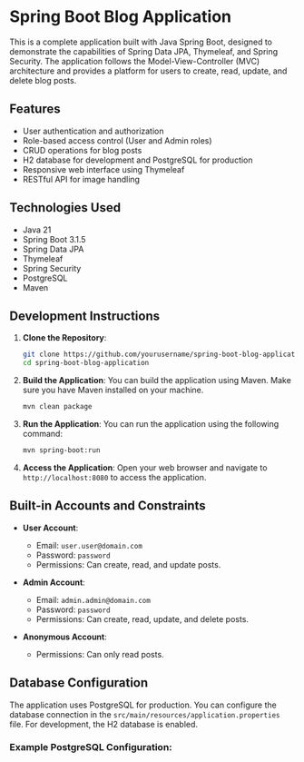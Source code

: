 # Spring Boot Blog Application

This is a complete application built with Java Spring Boot, designed to demonstrate the capabilities of Spring Data JPA, Thymeleaf, and Spring Security. The application follows the Model-View-Controller (MVC) architecture and provides a platform for users to create, read, update, and delete blog posts.

## Features

- User authentication and authorization
- Role-based access control (User and Admin roles)
- CRUD operations for blog posts
- H2 database for development and PostgreSQL for production
- Responsive web interface using Thymeleaf
- RESTful API for image handling

## Technologies Used

- Java 21
- Spring Boot 3.1.5
- Spring Data JPA
- Thymeleaf
- Spring Security
- PostgreSQL
- Maven

## Development Instructions

1. **Clone the Repository**:
   ```bash
   git clone https://github.com/yourusername/spring-boot-blog-application.git
   cd spring-boot-blog-application
   ```

2. **Build the Application**:
   You can build the application using Maven. Make sure you have Maven installed on your machine.
   ```bash
   mvn clean package
   ```

3. **Run the Application**:
   You can run the application using the following command:
   ```bash
   mvn spring-boot:run
   ```

4. **Access the Application**:
   Open your web browser and navigate to `http://localhost:8080` to access the application.

## Built-in Accounts and Constraints

- **User Account**:
  - Email: `user.user@domain.com`
  - Password: `password`
  - Permissions: Can create, read, and update posts.

- **Admin Account**:
  - Email: `admin.admin@domain.com`
  - Password: `password`
  - Permissions: Can create, read, update, and delete posts.

- **Anonymous Account**:
  - Permissions: Can only read posts.

## Database Configuration

The application uses PostgreSQL for production. You can configure the database connection in the `src/main/resources/application.properties` file. For development, the H2 database is enabled.

### Example PostgreSQL Configuration:
